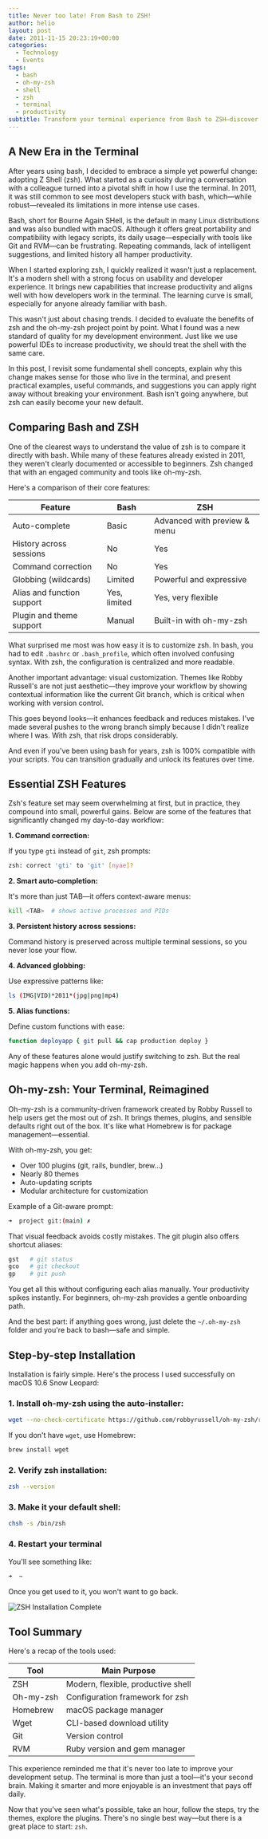 ```yaml
---
title: Never too late! From Bash to ZSH!
author: helio
layout: post
date: 2011-11-15 20:23:19+00:00
categories:
  - Technology
  - Events
tags:
  - bash
  - oh-my-zsh
  - shell
  - zsh
  - terminal
  - productivity
subtitle: Transform your terminal experience from Bash to ZSH—discover command correction, smart auto-completion, and oh-my-zsh magic that turns your shell into a productivity powerhouse
---
```


## A New Era in the Terminal

After years using bash, I decided to embrace a simple yet powerful change: adopting Z Shell (zsh). What started as a curiosity during a conversation with a colleague turned into a pivotal shift in how I use the terminal. In 2011, it was still common to see most developers stuck with bash, which—while robust—revealed its limitations in more intense use cases.

Bash, short for Bourne Again SHell, is the default in many Linux distributions and was also bundled with macOS. Although it offers great portability and compatibility with legacy scripts, its daily usage—especially with tools like Git and RVM—can be frustrating. Repeating commands, lack of intelligent suggestions, and limited history all hamper productivity.

When I started exploring zsh, I quickly realized it wasn't just a replacement. It's a modern shell with a strong focus on usability and developer experience. It brings new capabilities that increase productivity and aligns well with how developers work in the terminal. The learning curve is small, especially for anyone already familiar with bash.

This wasn't just about chasing trends. I decided to evaluate the benefits of zsh and the oh-my-zsh project point by point. What I found was a new standard of quality for my development environment. Just like we use powerful IDEs to increase productivity, we should treat the shell with the same care.

In this post, I revisit some fundamental shell concepts, explain why this change makes sense for those who live in the terminal, and present practical examples, useful commands, and suggestions you can apply right away without breaking your environment. Bash isn't going anywhere, but zsh can easily become your new default.

## Comparing Bash and ZSH

One of the clearest ways to understand the value of zsh is to compare it directly with bash. While many of these features already existed in 2011, they weren't clearly documented or accessible to beginners. Zsh changed that with an engaged community and tools like oh-my-zsh.

Here's a comparison of their core features:

| Feature                    | Bash         | ZSH                          |
| -------------------------- | ------------ | ---------------------------- |
| Auto-complete              | Basic        | Advanced with preview & menu |
| History across sessions    | No           | Yes                          |
| Command correction         | No           | Yes                          |
| Globbing (wildcards)       | Limited      | Powerful and expressive      |
| Alias and function support | Yes, limited | Yes, very flexible           |
| Plugin and theme support   | Manual       | Built-in with oh-my-zsh      |

What surprised me most was how easy it is to customize zsh. In bash, you had to edit `.bashrc` or `.bash_profile`, which often involved confusing syntax. With zsh, the configuration is centralized and more readable.

Another important advantage: visual customization. Themes like Robby Russell's are not just aesthetic—they improve your workflow by showing contextual information like the current Git branch, which is critical when working with version control.

This goes beyond looks—it enhances feedback and reduces mistakes. I've made several pushes to the wrong branch simply because I didn't realize where I was. With zsh, that risk drops considerably.

And even if you've been using bash for years, zsh is 100% compatible with your scripts. You can transition gradually and unlock its features over time.

## Essential ZSH Features

Zsh's feature set may seem overwhelming at first, but in practice, they compound into small, powerful gains. Below are some of the features that significantly changed my day-to-day workflow:

**1. Command correction:**

If you type `gti` instead of `git`, zsh prompts:

```bash
zsh: correct 'gti' to 'git' [nyae]?
```

**2. Smart auto-completion:**

It's more than just TAB—it offers context-aware menus:

```bash
kill <TAB>  # shows active processes and PIDs
```

**3. Persistent history across sessions:**

Command history is preserved across multiple terminal sessions, so you never lose your flow.

**4. Advanced globbing:**

Use expressive patterns like:

```bash
ls (IMG|VID)*2011*(jpg|png|mp4)
```

**5. Alias functions:**

Define custom functions with ease:

```bash
function deployapp { git pull && cap production deploy }
```

Any of these features alone would justify switching to zsh. But the real magic happens when you add oh-my-zsh.

## Oh-my-zsh: Your Terminal, Reimagined

Oh-my-zsh is a community-driven framework created by Robby Russell to help users get the most out of zsh. It brings themes, plugins, and sensible defaults right out of the box. It's like what Homebrew is for package management—essential.

With oh-my-zsh, you get:

- Over 100 plugins (git, rails, bundler, brew...)
- Nearly 80 themes
- Auto-updating scripts
- Modular architecture for customization

Example of a Git-aware prompt:

```bash
➜  project git:(main) ✗
```

That visual feedback avoids costly mistakes. The git plugin also offers shortcut aliases:

```bash
gst   # git status
gco   # git checkout
gp    # git push
```

You get all this without configuring each alias manually. Your productivity spikes instantly. For beginners, oh-my-zsh provides a gentle onboarding path.

And the best part: if anything goes wrong, just delete the `~/.oh-my-zsh` folder and you're back to bash—safe and simple.

## Step-by-step Installation

Installation is fairly simple. Here's the process I used successfully on macOS 10.6 Snow Leopard:

### 1. Install oh-my-zsh using the auto-installer:

```bash
wget --no-check-certificate https://github.com/robbyrussell/oh-my-zsh/raw/master/tools/install.sh -O - | sh
```

If you don't have `wget`, use Homebrew:

```bash
brew install wget
```

### 2. Verify zsh installation:

```bash
zsh --version
```

### 3. Make it your default shell:

```bash
chsh -s /bin/zsh
```

### 4. Restart your terminal

You'll see something like:

```bash
➜  ~
```

Once you get used to it, you won't want to go back.

![ZSH Installation Complete](/uploads/2011/11/Screen-Shot-2011-11-15-at-10.35.50-AM1.png)

## Tool Summary

Here's a recap of the tools used:

| Tool      | Main Purpose                       |
| --------- | ---------------------------------- |
| ZSH       | Modern, flexible, productive shell |
| Oh-my-zsh | Configuration framework for zsh    |
| Homebrew  | macOS package manager              |
| Wget      | CLI-based download utility         |
| Git       | Version control                    |
| RVM       | Ruby version and gem manager       |

This experience reminded me that it's never too late to improve your development setup. The terminal is more than just a tool—it's your second brain. Making it smarter and more enjoyable is an investment that pays off daily.

Now that you've seen what's possible, take an hour, follow the steps, try the themes, explore the plugins. There's no single best way—but there is a great place to start: `zsh`.
